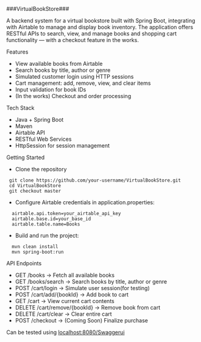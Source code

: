 ###VirtualBookStore###

A backend system for a virtual bookstore built with Spring Boot, integrating with Airtable to manage and display book inventory. The application offers RESTful APIs to search, view, and manage books and shopping cart functionality — with a checkout feature in the works.

Features
- View available books from Airtable
- Search books by title, author or genre
- Simulated customer login using HTTP sessions
- Cart management: add, remove, view, and clear items
- Input validation for book IDs
- (In the works) Checkout and order processing

Tech Stack
- Java + Spring Boot
- Maven
- Airtable API
- RESTful Web Services
- HttpSession for session management


Getting Started
- Clone the repository
 ```
  git clone https://github.com/your-username/VirtualBookStore.git
  cd VirtualBookStore
  git checkout master
```

- Configure Airtable credentials in application.properties:
 ```
   airtable.api.token=your_airtable_api_key  
   airtable.base.id=your_base_id  
   airtable.table.name=Books
```

- Build and run the project:
 ```
   mvn clean install
   mvn spring-boot:run
```

API Endpoints
- GET    /books                 → Fetch all available books  
- GET    /books/search          → Search books by title, author or genre  
- POST   /cart/login            → Simulate user session(for testing)  
- POST   /cart/add/{bookId}     → Add book to cart  
- GET    /cart                  → View current cart contents  
- DELETE /cart/remove/{bookId} → Remove book from cart  
- DELETE /cart/clear           → Clear entire cart  
- POST   /checkout             → (Coming Soon) Finalize purchase  

Can be tested using [localhost:8080/Swaggerui](http://localhost:8080/swagger-ui/index.html#/)

